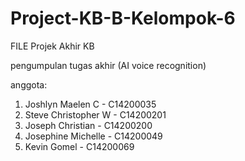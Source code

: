 # Project-KB-B-Kelompok-6
FILE Projek Akhir KB

pengumpulan tugas akhir (AI voice recognition)

anggota:
1. Joshlyn Maelen C - C14200035
2. Steve Christopher W - C14200201
3. Joseph Christian - C14200200
4. Josephine Michelle - C14200049
5. Kevin Gomel - C14200069
